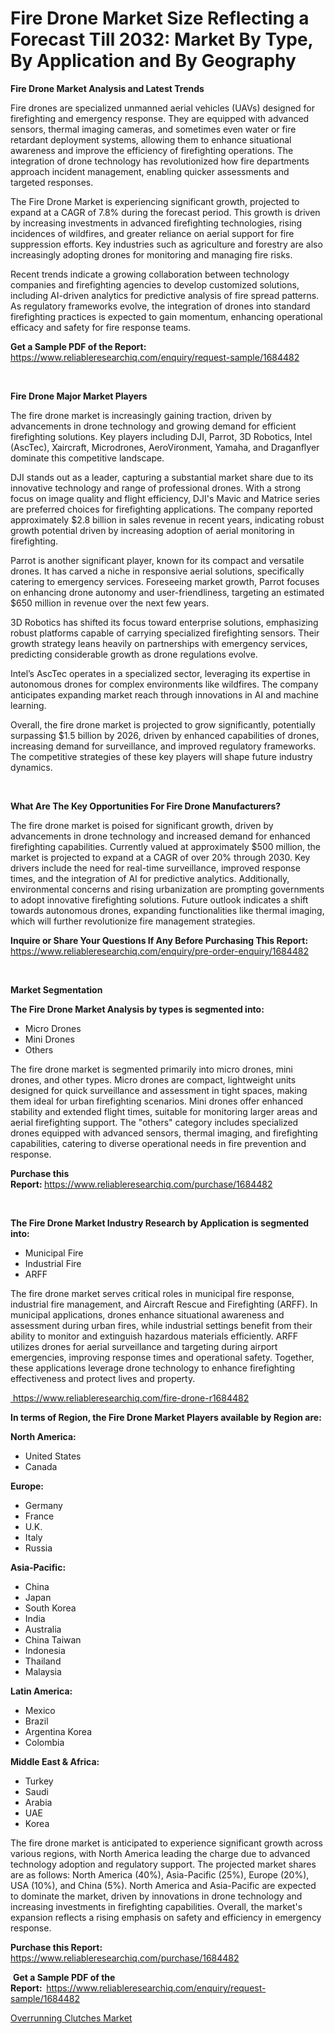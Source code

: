 <p><h1>Fire Drone Market Size Reflecting a Forecast Till 2032: Market By Type, By Application and By Geography</h1></p><p><strong>Fire Drone Market Analysis and Latest Trends</strong></p>
<p><p>Fire drones are specialized unmanned aerial vehicles (UAVs) designed for firefighting and emergency response. They are equipped with advanced sensors, thermal imaging cameras, and sometimes even water or fire retardant deployment systems, allowing them to enhance situational awareness and improve the efficiency of firefighting operations. The integration of drone technology has revolutionized how fire departments approach incident management, enabling quicker assessments and targeted responses.</p><p>The Fire Drone Market is experiencing significant growth, projected to expand at a CAGR of 7.8% during the forecast period. This growth is driven by increasing investments in advanced firefighting technologies, rising incidences of wildfires, and greater reliance on aerial support for fire suppression efforts. Key industries such as agriculture and forestry are also increasingly adopting drones for monitoring and managing fire risks. </p><p>Recent trends indicate a growing collaboration between technology companies and firefighting agencies to develop customized solutions, including AI-driven analytics for predictive analysis of fire spread patterns. As regulatory frameworks evolve, the integration of drones into standard firefighting practices is expected to gain momentum, enhancing operational efficacy and safety for fire response teams.</p></p>
<p><strong>Get a Sample PDF of the Report:&nbsp;</strong> <a href="https://www.reliableresearchiq.com/enquiry/request-sample/1684482?utm_campaign=2927&utm_medium=2&utm_source=Github&utm_content=ia&utm_term=11042025&utm_id=fire-drone">https://www.reliableresearchiq.com/enquiry/request-sample/1684482</a></p>
<p>&nbsp;</p>
<p><strong>Fire Drone Major Market Players</strong></p>
<p><p>The fire drone market is increasingly gaining traction, driven by advancements in drone technology and growing demand for efficient firefighting solutions. Key players including DJI, Parrot, 3D Robotics, Intel (AscTec), Xaircraft, Microdrones, AeroVironment, Yamaha, and Draganflyer dominate this competitive landscape.</p><p>DJI stands out as a leader, capturing a substantial market share due to its innovative technology and range of professional drones. With a strong focus on image quality and flight efficiency, DJI's Mavic and Matrice series are preferred choices for firefighting applications. The company reported approximately $2.8 billion in sales revenue in recent years, indicating robust growth potential driven by increasing adoption of aerial monitoring in firefighting.</p><p>Parrot is another significant player, known for its compact and versatile drones. It has carved a niche in responsive aerial solutions, specifically catering to emergency services. Foreseeing market growth, Parrot focuses on enhancing drone autonomy and user-friendliness, targeting an estimated $650 million in revenue over the next few years.</p><p>3D Robotics has shifted its focus toward enterprise solutions, emphasizing robust platforms capable of carrying specialized firefighting sensors. Their growth strategy leans heavily on partnerships with emergency services, predicting considerable growth as drone regulations evolve.</p><p>Intel’s AscTec operates in a specialized sector, leveraging its expertise in autonomous drones for complex environments like wildfires. The company anticipates expanding market reach through innovations in AI and machine learning.</p><p>Overall, the fire drone market is projected to grow significantly, potentially surpassing $1.5 billion by 2026, driven by enhanced capabilities of drones, increasing demand for surveillance, and improved regulatory frameworks. The competitive strategies of these key players will shape future industry dynamics.</p></p>
<p>&nbsp;</p>
<p><strong>What Are The Key Opportunities For Fire Drone Manufacturers?</strong></p>
<p><p>The fire drone market is poised for significant growth, driven by advancements in drone technology and increased demand for enhanced firefighting capabilities. Currently valued at approximately $500 million, the market is projected to expand at a CAGR of over 20% through 2030. Key drivers include the need for real-time surveillance, improved response times, and the integration of AI for predictive analytics. Additionally, environmental concerns and rising urbanization are prompting governments to adopt innovative firefighting solutions. Future outlook indicates a shift towards autonomous drones, expanding functionalities like thermal imaging, which will further revolutionize fire management strategies.</p></p>
<p><strong>Inquire or Share Your Questions If Any Before Purchasing This Report:</strong> <a href="https://www.reliableresearchiq.com/enquiry/pre-order-enquiry/1684482?utm_campaign=2927&utm_medium=2&utm_source=Github&utm_content=ia&utm_term=11042025&utm_id=fire-drone">https://www.reliableresearchiq.com/enquiry/pre-order-enquiry/1684482</a></p>
<p>&nbsp;</p>
<p><strong>Market Segmentation</strong></p>
<p><strong>The Fire Drone Market Analysis by types is segmented into:</strong></p>
<p><ul><li>Micro Drones</li><li>Mini Drones</li><li>Others</li></ul></p>
<p><p>The fire drone market is segmented primarily into micro drones, mini drones, and other types. Micro drones are compact, lightweight units designed for quick surveillance and assessment in tight spaces, making them ideal for urban firefighting scenarios. Mini drones offer enhanced stability and extended flight times, suitable for monitoring larger areas and aerial firefighting support. The "others" category includes specialized drones equipped with advanced sensors, thermal imaging, and firefighting capabilities, catering to diverse operational needs in fire prevention and response.</p></p>
<p><strong>Purchase this Report:&nbsp;</strong><a href="https://www.reliableresearchiq.com/purchase/1684482?utm_campaign=2927&utm_medium=2&utm_source=Github&utm_content=ia&utm_term=11042025&utm_id=fire-drone">https://www.reliableresearchiq.com/purchase/1684482</a></p>
<p>&nbsp;</p>
<p><strong>The Fire Drone Market Industry Research by Application is segmented into:</strong></p>
<p><ul><li>Municipal Fire</li><li>Industrial Fire</li><li>ARFF</li></ul></p>
<p><p>The fire drone market serves critical roles in municipal fire response, industrial fire management, and Aircraft Rescue and Firefighting (ARFF). In municipal applications, drones enhance situational awareness and assessment during urban fires, while industrial settings benefit from their ability to monitor and extinguish hazardous materials efficiently. ARFF utilizes drones for aerial surveillance and targeting during airport emergencies, improving response times and operational safety. Together, these applications leverage drone technology to enhance firefighting effectiveness and protect lives and property.</p></p>
<p><a href="https://www.reliableresearchiq.com/fire-drone-r1684482?utm_campaign=2927&utm_medium=2&utm_source=Github&utm_content=ia&utm_term=11042025&utm_id=fire-drone">&nbsp;https://www.reliableresearchiq.com/fire-drone-r1684482</a></p>
<p><strong>In terms of Region, the Fire Drone Market Players available by Region are:</strong></p>
<p>
    <p> <strong> North America: </strong>
        <ul>
            <li>United States</li>
            <li>Canada</li>
        </ul>
        </p> 
    <p> <strong> Europe: </strong>
        <ul>
            <li>Germany</li>
            <li>France</li>
            <li>U.K.</li>
            <li>Italy</li>
            <li>Russia</li>
        </ul>
        </p> 
    <p> <strong> Asia-Pacific: </strong>
        <ul>
            <li>China</li>
            <li>Japan</li>
            <li>South Korea</li>
            <li>India</li>
            <li>Australia</li>
            <li>China Taiwan</li>
            <li>Indonesia</li>
            <li>Thailand</li>
            <li>Malaysia</li>
        </ul>
        </p> 
    <p> <strong> Latin America: </strong>
        <ul>
            <li>Mexico</li>
            <li>Brazil</li>
            <li>Argentina Korea</li>
            <li>Colombia</li>
        </ul>
        </p> 
    <p> <strong> Middle East & Africa: </strong>
        <ul>
            <li>Turkey</li>
            <li>Saudi</li>
            <li>Arabia</li>
            <li>UAE</li>
            <li>Korea</li>
        </ul>
    </p>
    </p>
<p><p>The fire drone market is anticipated to experience significant growth across various regions, with North America leading the charge due to advanced technology adoption and regulatory support. The projected market shares are as follows: North America (40%), Asia-Pacific (25%), Europe (20%), USA (10%), and China (5%). North America and Asia-Pacific are expected to dominate the market, driven by innovations in drone technology and increasing investments in firefighting capabilities. Overall, the market's expansion reflects a rising emphasis on safety and efficiency in emergency response.</p></p>
<p><strong>Purchase this Report: </strong><a href="https://www.reliableresearchiq.com/purchase/1684482?utm_campaign=2927&utm_medium=2&utm_source=Github&utm_content=ia&utm_term=11042025&utm_id=fire-drone">https://www.reliableresearchiq.com/purchase/1684482</a></p>
<p>&nbsp;<strong>Get a Sample PDF of the Report:&nbsp;&nbsp;</strong><a href="https://www.reliableresearchiq.com/enquiry/request-sample/1684482?utm_campaign=2927&utm_medium=2&utm_source=Github&utm_content=ia&utm_term=11042025&utm_id=fire-drone">https://www.reliableresearchiq.com/enquiry/request-sample/1684482</a></p>
<p><strong></strong></p>
<p><p><a href="https://github.com/ardgenoud/Market-Research-Report-List-1/blob/main/overrunning-clutches-market.md?utm_campaign=2927&utm_medium=2&utm_source=Github&utm_content=ia&utm_term=11042025&utm_id=fire-drone">Overrunning Clutches Market</a></p></p>